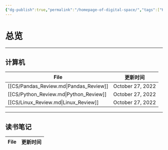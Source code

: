 ```yaml
---
{"dg-publish":true,"permalink":"/homepage-of-digital-space/","tags":["Homepage","gardenEntry"]}
---
```



# 总览

---
## 计算机

| File                                   | 更新时间             |
| -------------------------------------- | ---------------- |
| [[CS/Pandas_Review.md\|Pandas_Review]] | October 27, 2022 |
| [[CS/Python_Review.md\|Python_Review]] | October 27, 2022 |
| [[CS/Linux_Review.md\|Linux_Review]]   | October 27, 2022 |

---
## 读书笔记
| File | 更新时间 |
| ---- | ---- |


